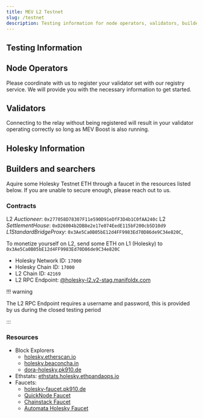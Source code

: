 ```yaml
---
title: MEV L2 Testnet
slug: /testnet
description: Testing information for node operators, validators, builders, and searchers.
---
```


## Testing Information

## Node Operators

Please coordinate with us to register your validator set with our registry service. We will provide
you with the necessary information to get started.

## Validators

Connecting to the relay without being registered will result in your validator operating correctly
so long as MEV Boost is also running.

## Holesky Information

## Builders and searchers

Aquire some Holesky Testnet ETH through a faucet in the resources listed below. If you are unable to
secure enough, please reach out to us.

### Contracts

L2 _Auctioneer_: `0x277058D78307F11e590D91eDfF3D4b1C0fAA240c` L2 _SettlementHouse_:
`0xD26004b2DB8e2e17e074EedE115bF200cb5D10d9` _L1StandardBridgeProxy_:
`0x3Ae5Ca0B05bE12d4FF9983Ed70D86de9C34e820C`,

To monetize yourself on L2, send some ETH on L1 (Holesky) to
`0x3Ae5Ca0B05bE12d4FF9983Ed70D86de9C34e820C`

- Holesky Network ID: `17000`
- Holesky Chain ID: `17000`
- L2 Chain ID: `42169`
- L2 RPC Endpoint: [@holesky-l2.v2-stag.manifoldx.com](https://holesky-l2.v2-stag.manifoldx.com/)

!!! warning 

The L2 RPC Endpoint requires a username and password, this is provided by us during the closed testing period

:::

### Resources

- Block Explorers
  - [holesky.etherscan.io](https://holesky.etherscan.io/)
  - [holesky.beaconcha.in](https://holesky.beaconcha.in/)
  - [dora-holesky.pk910.de](https://dora-holesky.pk910.de/)
- Ethstats: [ethstats.holesky.ethpandaops.io](https://ethstats.holesky.ethpandaops.io)
- Faucets:
  - [holesky-faucet.pk910.de](https://holesky-faucet.pk910.de/)
  - [QuickNode Faucet](https://faucet.quicknode.com/ethereum/holesky)
  - [Chainstack Faucet](https://faucet.chainstack.com/holesky-faucet)
  - [Automata Holesky Faucet](https://holeskyfaucet.io)
